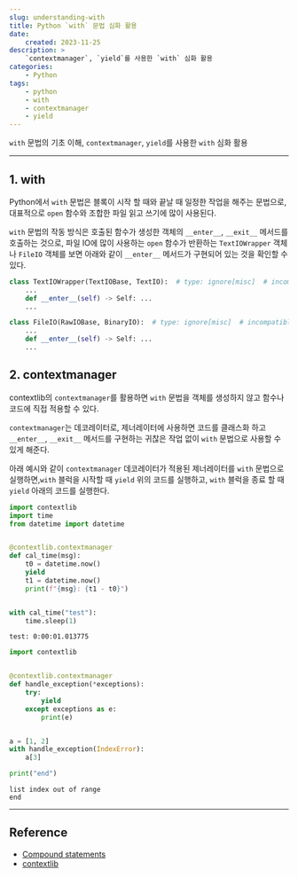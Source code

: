 ```yaml
---
slug: understanding-with
title: Python `with` 문법 심화 활용
date:
    created: 2023-11-25
description: >
    `contextmanager`, `yield`를 사용한 `with` 심화 활용
categories:
    - Python
tags:
    - python
    - with
    - contextmanager
    - yield
---
```


`with` 문법의 기초 이해, `contextmanager`, `yield`를 사용한 `with` 심화 활용  

<!-- more -->

---

## 1. with

Python에서 `with` 문법은 블록이 시작 할 때와 끝날 때 일정한 작업을 해주는 문법으로, 대표적으로 `open` 함수와 조합한 파일 읽고 쓰기에 많이 사용된다.  

`with` 문법의 작동 방식은 호출된 함수가 생성한 객체의 `__enter__`, `__exit__` 메서드를 호출하는 것으로, 파일 IO에 많이 사용하는 `open` 함수가 반환하는 `TextIOWrapper` 객체나 `FileIO` 객체를 보면 아래와 같이 `__enter__` 메서드가 구현되어 있는 것을 확인할 수 있다.  


```python
class TextIOWrapper(TextIOBase, TextIO):  # type: ignore[misc]  # incompatible definitions of write in the base classes
    ...
    def __enter__(self) -> Self: ...
    ...
```

```python
class FileIO(RawIOBase, BinaryIO):  # type: ignore[misc]  # incompatible definitions of writelines in the base classes
    ...
    def __enter__(self) -> Self: ...
    ...
```

## 2. contextmanager

contextlib의 `contextmanager`를 활용하면 `with` 문법을 객체를 생성하지 않고 함수나 코드에 직접 적용할 수 있다.  

`contextmanager`는 데코레이터로, 제너레이터에 사용하면 코드를 클래스화 하고 `__enter__`, `__exit__` 메서드를 구현하는 귀찮은 작업 없이 `with` 문법으로 사용할 수 있게 해준다.  

아래 예시와 같이 `contextmanager` 데코레이터가 적용된 제너레이터를 `with` 문법으로 실행하면,`with` 블럭을 시작할 때 `yield` 위의 코드를 실행하고, `with` 블럭을 종료 할 때 `yield` 아래의 코드를 실행한다.  

```python
import contextlib
import time
from datetime import datetime


@contextlib.contextmanager
def cal_time(msg):
    t0 = datetime.now()
    yield
    t1 = datetime.now()
    print(f"{msg}: {t1 - t0}")


with cal_time("test"):
    time.sleep(1)
```
```
test: 0:00:01.013775
```

```python
import contextlib


@contextlib.contextmanager
def handle_exception(*exceptions):
    try:
        yield
    except exceptions as e:
        print(e)


a = [1, 2]
with handle_exception(IndexError):
    a[3]

print("end")
```
```
list index out of range
end
```

---
## Reference
- [Compound statements](https://docs.python.org/3/reference/compound_stmts.html#the-with-statement)
- [contextlib](https://docs.python.org/3/library/contextlib.html)
